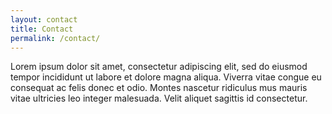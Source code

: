 ```yaml
---
layout: contact
title: Contact
permalink: /contact/
---
```



Lorem ipsum dolor sit amet, consectetur adipiscing elit, sed do eiusmod tempor incididunt ut labore et dolore magna aliqua. Viverra vitae congue eu consequat ac felis donec et odio. Montes nascetur ridiculus mus mauris vitae ultricies leo integer malesuada. Velit aliquet sagittis id consectetur. 
